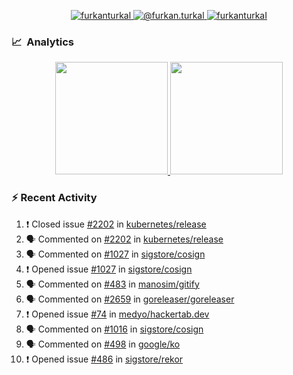 <p align="center">
  <a href="https://linkedin.com/in/furkanturkal" target="blank">
    <img src="https://img.shields.io/badge/linkedin-%230077B5.svg?&style=for-the-badge&logo=linkedin&logoColor=white" alt="furkanturkal" />
  </a>
  <a href="https://medium.com/@furkan.turkal" target="blank">
    <img src="https://img.shields.io/badge/medium-%2312100E.svg?&style=for-the-badge&logo=medium&logoColor=white" alt="@furkan.turkal" />
  </a>
  <a href="https://twitter.com/furkanturkaI" target="blank">
    <img src="https://img.shields.io/badge/Twitter-1DA1F2?style=for-the-badge&logo=twitter&logoColor=white" alt="furkanturkaI" />
  </a>
</p>

### 📈 &nbsp;Analytics

<p align="center">
  <a href="https://github.com/bufgix">
    <img height="180em" src="https://github-readme-stats-eight-theta.vercel.app/api?username=Dentrax&show_icons=true&theme=algolia&include_all_commits=true&count_private=true&line_height=26"/>
    <img height="180em" src="https://github-readme-stats-eight-theta.vercel.app/api/top-langs/?username=Dentrax&layout=compact&langs_count=8&theme=algolia&line_height=26"/>
  </a>
</p>

### :zap: Recent Activity

<!--START_SECTION:activity-->
1. ❗️ Closed issue [#2202](https://github.com/kubernetes/release/issues/2202) in [kubernetes/release](https://github.com/kubernetes/release)
2. 🗣 Commented on [#2202](https://github.com/kubernetes/release/issues/2202) in [kubernetes/release](https://github.com/kubernetes/release)
3. 🗣 Commented on [#1027](https://github.com/sigstore/cosign/issues/1027) in [sigstore/cosign](https://github.com/sigstore/cosign)
4. ❗️ Opened issue [#1027](https://github.com/sigstore/cosign/issues/1027) in [sigstore/cosign](https://github.com/sigstore/cosign)
5. 🗣 Commented on [#483](https://github.com/manosim/gitify/issues/483) in [manosim/gitify](https://github.com/manosim/gitify)
6. 🗣 Commented on [#2659](https://github.com/goreleaser/goreleaser/issues/2659) in [goreleaser/goreleaser](https://github.com/goreleaser/goreleaser)
7. ❗️ Opened issue [#74](https://github.com/medyo/hackertab.dev/issues/74) in [medyo/hackertab.dev](https://github.com/medyo/hackertab.dev)
8. 🗣 Commented on [#1016](https://github.com/sigstore/cosign/issues/1016) in [sigstore/cosign](https://github.com/sigstore/cosign)
9. 🗣 Commented on [#498](https://github.com/google/ko/issues/498) in [google/ko](https://github.com/google/ko)
10. ❗️ Opened issue [#486](https://github.com/sigstore/rekor/issues/486) in [sigstore/rekor](https://github.com/sigstore/rekor)
<!--END_SECTION:activity-->
